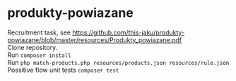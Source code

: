 # produkty-powiazane

Recruitment task, see https://github.com/this-jaku/produkty-powiazane/blob/master/resources/Produkty_powiazane.pdf  
Clone repository.  
Run `composer install`  
Run `php match-products.php resources/products.json resources/rule.json`  
Possitive flow unit tests `composer test` 